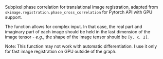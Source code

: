 Subpixel phase correlation for translational image registration, adapted from `skimage.registration.phase_cross_correlation` for Pytorch API with GPU support. 

The function allows for complex input. In that case, the real part and imaginary part of each image should be held in the last dimension of the image tensor - *e.g.*, the shape of the image tensor should be `[y, x, 2]`.

Note: This function may not work with automatic differentiation. I use it only for fast image registration on GPU outside of the graph. 
